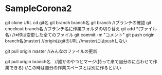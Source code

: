 # SampleCorona2

git clone URL
cd git名
git branch branch名
git branch //ブランチの確認
git checkout branch名 //ブランチ名に作業フォルダの切り替え
git add *(ファイル名) //※印は変更した全てのファイル
git commit -m "コメント"
git push origin branch名(master) //originはgitのURL //masterにはpushしない

git pull origin master //みんなのファイルの更新

git pull origin branch名　//誰かのやつとマージ(持って来て自分のに合わせて作業できる)
                         //この時は自分の作業スペースとは別に作るといい